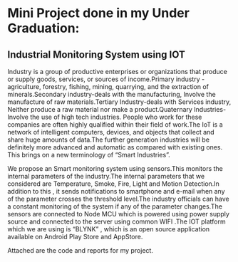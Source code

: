 # Mini Project done in my Under Graduation:
    
## Industrial Monitoring System using IOT   
     
Industry  is a group of productive enterprises or organizations that produce or supply goods, services, or sources of income.Primary industry -agriculture, forestry, fishing, mining, quarrying, and the extraction of minerals.Secondary industry-deals with the manufacturing, Involve the manufacture of raw materials.Tertiary Industry-deals with Services industry, Neither produce a raw material nor make a product.Quaternary Industries-Involve the use of high tech industries. People who work for these companies are often highly qualified within their field of work.The IoT is a network of intelligent computers, devices, and objects that collect and share huge amounts of data.The further generation industries will be definitely more advanced and automatic as compared with existing ones. This brings on a new terminology of “Smart Industries”.

We propose an Smart monitoring system using sensors.This monitors the internal parameters of the industry.The internal parameters that we considered are Temperature, Smoke, Fire, Light and Motion Detection.In addition to this , it sends notifications to smartphone and e-mail when any of the parameter crosses the threshold level.The industry officials can have a constant monitoring of the system if any of the parameter changes.The sensors are connected to Node MCU which is powered using power supply source and connected to the server using common WIFI .The  IOT platform which we are using is “BLYNK” , which is an open source application available on Android Play Store and AppStore.

Attached are the code and reports for my project.
         